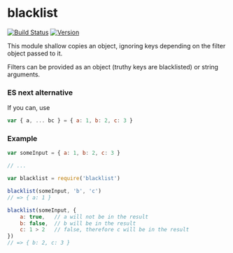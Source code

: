 # blacklist

[![Build Status](https://travis-ci.org/dcousens/blacklist.png?branch=master)](https://travis-ci.org/dcousens/blacklist)
[![Version](http://img.shields.io/npm/v/blacklist.svg)](https://www.npmjs.org/package/blacklist)

This module shallow copies an object, ignoring keys depending on the filter object passed to it.

Filters can be provided as an object (truthy keys are blacklisted) or string arguments.

### ES next alternative

If you can, use 

``` javascript
var { a, ... bc } = { a: 1, b: 2, c: 3 }
```


### Example
``` javascript
var someInput = { a: 1, b: 2, c: 3 }

// ...

var blacklist = require('blacklist')

blacklist(someInput, 'b', 'c')
// => { a: 1 }

blacklist(someInput, {
	a: true,   // a will not be in the result
	b: false,  // b will be in the result
	c: 1 > 2   // false, therefore c will be in the result
})
// => { b: 2, c: 3 }
```
